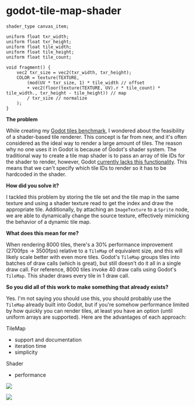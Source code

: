 # godot-tile-map-shader

```
shader_type canvas_item;

uniform float txr_width;
uniform float txr_height;
uniform float tile_width;
uniform float tile_height;
uniform float tile_count;

void fragment() {
	vec2 txr_size = vec2(txr_width, txr_height);
	COLOR = texture(TEXTURE,
		(mod(UV * txr_size, 1) * tile_width // offset
		+ vec2(floor(texture(TEXTURE, UV).r * tile_count) * tile_width., txr_height - tile_height)) // map
		/ txr_size // normalize
	);
}
```

**The problem**

While creating my [Godot tiles benchmark](https://github.com/AndreVallestero/godot-static-tiles-benchmark), I wondered about the feasibility of a shader-based tile renderer. This concept is far from new, and it's often considered as the ideal way to render a large amount of tiles. The reason why no one uses it in Godot is because of Godot's shader system. The traditional way to create a tile map shader is to pass an array of tile IDs for the shader to render, however, Godot [currently lacks this functionality](https://github.com/godotengine/godot-proposals/issues/931). This means that we can't specify which tile IDs to render so it has to be hardcoded in the shader.

**How did you solve it?**

I tackled this problem by storing the tile set and the tile map in the same texture and using a shader texture read to get the index and draw the appropriate tile. Additionally, by attaching an `ImageTexture` to a `Sprite` node, we are able to dynamically change the source texture, effectively mimicking the behavior of a dynamic tile map.

**What does this mean for me?**

When rendering 8000 tiles, there's a 30% performance improvement (2700fps -> 3500fps) relative to a `TileMap` of equivalent size, and this will likely scale better with even more tiles. Godot's `TileMap` groups tiles into batches of draw calls (which is great), but still doesn't do it all in a single draw call. For reference, 8000 tiles invoke 40 draw calls using Godot's `TileMap`. This shader draws every tile in 1 draw call.

**So you did all of this work to make something that already exists?**

Yes. I'm not saying you should use this, you should probably use the `TileMap` already built into Godot, but if you're somehow performance limited by how quickly you can render tiles, at least you have an option (until uniform arrays are supported). Here are the advantages of each approach:

TileMap
- support and documentation
- iteration time
- simplicity

Shader
- performance

![](https://user-images.githubusercontent.com/39736205/127790522-7165176f-43ad-4253-a55a-fc470cadf651.png)

![](https://user-images.githubusercontent.com/39736205/127790494-2756716b-1b87-4375-8ca8-0bfdd442cabd.png)
